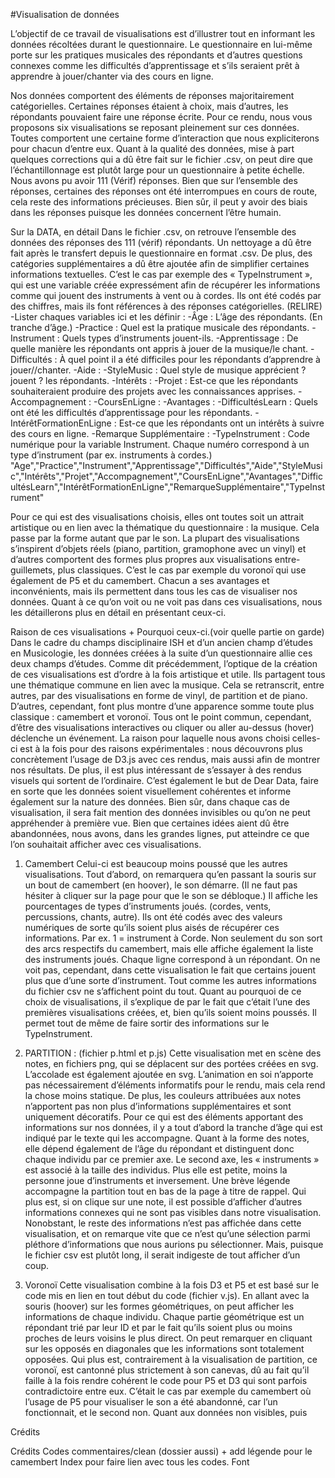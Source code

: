 #Visualisation de données

L’objectif de ce travail de visualisations est d’illustrer tout en informant les données récoltées durant le questionnaire. Le questionnaire en lui-même porte sur les pratiques musicales des répondants et d’autres questions connexes comme les difficultés d’apprentissage et s’ils seraient prêt à apprendre à jouer/chanter via des cours en ligne.

Nos données comportent des éléments de réponses majoritairement catégorielles. Certaines réponses étaient à choix, mais d’autres, les répondants pouvaient faire une réponse écrite. Pour ce rendu, nous vous proposons six visualisations se reposant pleinement sur ces données. Toutes comportent une certaine forme d’interaction que nous expliciterons pour chacun d’entre eux. Quant à la qualité des données, mise à part quelques corrections qui a dû être fait sur le fichier .csv, on peut dire que l’échantillonnage est plutôt large pour un questionnaire à petite échelle. Nous avons pu avoir 111 (Vérif) réponses. Bien que sur l’ensemble des réponses, certaines des réponses ont été interrompues en cours de route, cela reste des informations précieuses. Bien sûr, il peut y avoir des biais dans les réponses puisque les données concernent l’être humain.


Sur la DATA, en détail
Dans le fichier .csv, on retrouve l’ensemble des données des réponses des 111 (vérif) répondants. Un nettoyage a dû être fait après le transfert depuis le questionnaire en format .csv. De plus, des catégories supplémentaires a dû être ajoutée afin de simplifier certaines informations textuelles. C’est le cas par exemple des « TypeInstrument », qui est une variable créée expressément afin de récupérer les informations comme qui jouent des instruments à vent ou à cordes. Ils ont été codés par des chiffres, mais ils font références à des réponses catégorielles.
(RELIRE)
-Lister chaques variables ici et les définir :
-Âge : L’âge des répondants. (En tranche d’âge.)
-Practice : Quel est la pratique musicale des répondants.
-Instrument : Quels types d’instruments jouent-ils.
-Apprentissage : De quelle manière les répondants ont appris à jouer de la musique/le chant.
-Difficultés : À quel point il a été difficiles pour les répondants d’apprendre à jouer//chanter.
-Aide : 
-StyleMusic : Quel style de musique apprécient ?jouent ? les répondants.
-Intérêts : 
-Projet : Est-ce que les répondants souhaiteraient produire des projets avec les connaissances apprises.
-Accompagnement :
-CoursEnLigne : 
-Avantages :
-DifficultésLearn : Quels ont été les difficultés d’apprentissage pour les répondants.
-IntérêtFormationEnLigne : Est-ce que les répondants ont un intérêts à suivre des cours en ligne.
-Remarque Supplémentaire :
-TypeInstrument : Code numérique pour la variable Instrument. Chaque numéro correspond à un type d’instrument (par ex. instruments à cordes.)
"Age","Practice","Instrument","Apprentissage","Difficultés","Aide","StyleMusic","Intérêts","Projet","Accompagnement","CoursEnLigne","Avantages","DifficultésLearn","IntérêtFormationEnLigne","RemarqueSupplémentaire","TypeInstrument"

Pour ce qui est des visualisations choisis, elles ont toutes soit un attrait artistique ou en lien avec la thématique du questionnaire : la musique. Cela passe par la forme autant que par le son. La plupart des visualisations s’inspirent d’objets réels (piano, partition, gramophone avec un vinyl) et d’autres comportent des formes plus propres aux visualisations entre-guillemets, plus classiques. C’est le cas par exemple du voronoï qui use également de P5 et du camembert. Chacun a ses avantages et inconvénients, mais ils permettent dans tous les cas de visualiser nos données. Quant à ce qu’on voit ou ne voit pas dans ces visualisations, nous les détaillerons plus en détail en présentant ceux-ci. 

Raison de ces visualisations + Pourquoi ceux-ci.(voir quelle partie on garde)
Dans le cadre du champs disciplinaire ISH et d’un ancien champ d’études en Musicologie, les données créées à la suite d’un questionnaire allie ces deux champs d’études. Comme dit précédemment, l’optique de la création de ces visualisations est d’ordre à la fois artistique et utile. Ils partagent tous une thématique commune en lien avec la musique. Cela se retranscrit, entre autres, par des visualisations en forme de vinyl, de partition et de piano. D’autres, cependant, font plus montre d’une apparence somme toute plus classique : camembert et voronoï. Tous ont le point commun, cependant, d’être des visualisations interactives ou cliquer ou aller au-dessus (hover) déclenche un événement.
La raison pour laquelle nous avons choisi celles-ci est à la fois pour des raisons expérimentales : nous découvrons plus concrètement l’usage de D3.js avec ces rendus, mais aussi afin de montrer nos résultats. De plus, il est plus intéressant de s’essayer à des rendus visuels qui sortent de l’ordinaire. C’est également le but de Dear Data, faire en sorte que les données soient visuellement cohérentes et informe également sur la nature des données. Bien sûr, dans chaque cas de visualisation, il sera fait mention des données invisibles ou qu’on ne peut appréhender à première vue. Bien que certaines idées aient dû être abandonnées, nous avons, dans les grandes lignes, put atteindre ce que l’on souhaitait afficher avec ces visualisations. 

1) Camembert
Celui-ci est beaucoup moins poussé que les autres visualisations. Tout d’abord, on remarquera qu’en passant la souris sur un bout de camembert (en hoover), le son démarre. (Il ne faut pas hésiter à cliquer sur la page pour que le son se débloque.) Il affiche les pourcentages de types d’instruments joués. (cordes, vents, percussions, chants, autre). Ils ont été codés avec des valeurs numériques de sorte qu’ils soient plus aisés de récupérer ces informations. Par ex. 1 = instrument à Corde. Non seulement du son sort des arcs respectifs du camembert, mais elle affiche également la liste des instruments joués. Chaque ligne correspond à un répondant. 
On ne voit pas, cependant, dans cette visualisation le fait que certains jouent plus que d’une sorte d’instrument. Tout comme les autres informations du fichier csv ne s’affichent point du tout.
Quant au pourquoi de ce choix de visualisations, il s’explique de par le fait que c’était l’une des premières visualisations créées, et, bien qu’ils soient moins poussés. Il permet tout de même de faire sortir des informations sur le TypeInstrument.

2) PARTITION : (fichier p.html et p.js)
Cette visualisation met en scène des notes, en fichiers png, qui se déplacent sur des portées créées en svg. L’accolade est également ajoutée en svg. L’animation en soi n’apporte pas nécessairement d’éléments informatifs pour le rendu, mais cela rend la chose moins statique. De plus, les couleurs attribuées aux notes n’apportent pas non plus d’informations supplémentaires et sont uniquement décoratifs. Pour ce qui est des éléments apportant des informations sur nos données, il y a tout d’abord la tranche d’âge qui est indiqué par le texte qui les accompagne. Quant à la forme des notes, elle dépend également de l’âge du répondant et distinguent donc chaque individu par ce premier axe. Le second axe, les « instruments » est associé à la taille des individus. Plus elle est petite, moins la personne joue d’instruments et inversement. Une brève légende accompagne la partition tout en bas de la page à titre de rappel. Qui plus est, si on clique sur une note, il est possible d’afficher d’autres informations connexes qui ne sont pas visibles dans notre visualisation.
Nonobstant, le reste des informations n’est pas affichée dans cette visualisation, et on remarque vite que ce n’est qu’une sélection parmi pléthore d’informations que nous aurions pu sélectionner. Mais, puisque le fichier csv est plutôt long, il serait indigeste de tout afficher d’un coup.

3) Voronoï
Cette visualisation combine à la fois D3 et P5 et est basé sur le code mis en lien en tout début du code (fichier v.js). En allant avec la souris (hoover) sur les formes géométriques, on peut afficher les informations de chaque individu. Chaque partie géométrique est un répondant trié par leur ID et par le fait qu’ils soient plus ou moins proches de leurs voisins le plus direct. On peut remarquer en cliquant sur les opposés en diagonales que les informations sont totalement opposées. Qui plus est, contrairement à la visualisation de partition, ce voronoï, est cantonné plus strictement à son canevas, dû au fait qu’il faille à la fois rendre cohérent le code pour P5 et D3 qui sont parfois contradictoire entre eux. C’était le cas par exemple du camembert où l’usage de P5 pour visualiser le son a été abandonné, car l’un fonctionnait, et le second non.
Quant aux données non visibles, puis

Crédits







Crédits
Codes commentaires/clean (dossier aussi) + add légende pour le camembert
Index pour faire lien avec tous les codes.
Font	

